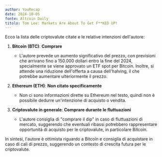 ```yaml
---
author: YouRecap
date: 2024-10-05
fonte: Altcoin Daily
titolo: Tom Lee: Markets Are About To Get F**KED UP!
---
```


Ecco la lista delle criptovalute citate e le relative intenzioni dell'autore:

1. **Bitcoin (BTC)**: **Comprare**
   - L'autore prevede un aumento significativo del prezzo, con previsioni che arrivano fino a 150.000 dollari entro la fine del 2024, specialmente se viene approvato un ETF spot per Bitcoin. Inoltre, si attende una riduzione dell'offerta a causa dell'halving, il che potrebbe aumentare ulteriormente il prezzo.

2. **Ethereum (ETH)**: **Non citato specificamente**
   - Non ci sono informazioni dirette su Ethereum nel testo, quindi non è possibile dedurre un'intenzione di acquisto o vendita.

3. **Criptovalute in generale**: **Comprare durante le fluttuazioni**
   - L'autore consiglia di "comprare il dip" in caso di fluttuazioni di mercato, suggerendo che eventuali ribassi potrebbero rappresentare opportunità di acquisto per le criptovalute, in particolare Bitcoin.

In sintesi, l'autore è ottimista riguardo a Bitcoin e consiglia di acquistare in caso di cali di prezzo, suggerendo un contesto di crescita futura per le criptovalute.
